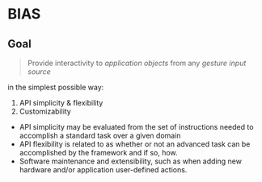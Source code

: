 # BIAS

## Goal

> Provide interactivity to _application objects_ from any _gesture input source_

in the simplest possible way:

1. API simplicity & flexibility
2. Customizability

* API simplicity may be evaluated from the set of instructions needed to accomplish a standard task over a given domain
* API flexibility is related to as whether or not an advanced task can be accomplished by the
framework and if so, how.
* Software maintenance and extensibility, such as when adding new hardware and/or application
user-defined actions.